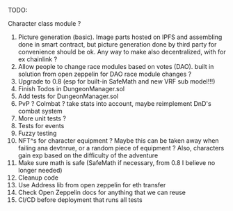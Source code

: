 TODO:

Character class module ?

1. Picture generation (basic). Image parts hosted on IPFS and assembling done in smart contract, but picture generation done by third party for convenience should be ok. Any way to make also decentralized, with for ex chainlink ?
2. Allow people to change race modules based on votes (DAO). built in solution from open zeppelin for DAO race module changes ?
3. Upgrade to 0.8 (esp for built-in SafeMath and new VRF sub model!!!)
4. Finish Todos in DungeonManager.sol
5. Add tests for DungeonManager.sol
6. PvP ? Colmbat ? take stats into account, maybe reimplement DnD's combat system
7. More unit tests ?
8. Tests for events
9. Fuzzy testing
10. NFT^s for character equipment ? Maybe this can be taken away when failing ana devtnrue, or a random piece of equipment ? Also, characters gain exp based on the difficulty of the adventure
11. Make sure math is safe (SafeMath if necessary, from 0.8 I believe no longer needed)
12. Cleanup code
13. Use Address lib from open zeppelin for eth transfer
14. Check Open Zeppelin docs for anything that we can reuse
15. CI/CD before deployment that runs all tests